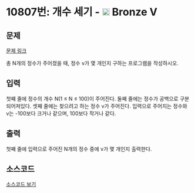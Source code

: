 # 10807번: 개수 세기 - <img src="https://static.solved.ac/tier_small/1.svg" style="height:20px" /> Bronze V

<!-- performance -->

<!-- 문제 제출 후 깃허브에 푸시를 했을 때 제출한 코드의 성능이 입력될 공간입니다.-->

<!-- end -->

## 문제

[문제 링크](https://boj.kr/10807)

<p>총 N개의 정수가 주어졌을 때, 정수 v가 몇 개인지 구하는 프로그램을 작성하시오.</p>

## 입력

<p>첫째 줄에 정수의 개수 N(1 ≤ N ≤ 100)이&nbsp;주어진다. 둘째 줄에는 정수가 공백으로 구분되어져있다.&nbsp;셋째 줄에는 찾으려고 하는 정수 v가 주어진다.&nbsp;입력으로 주어지는 정수와 v는 -100보다 크거나 같으며, 100보다 작거나 같다.</p>

## 출력

<p>첫째 줄에 입력으로 주어진 N개의 정수 중에 v가 몇 개인지 출력한다.</p>

## 소스코드

[소스코드 보기](개수%20세기.cpp)